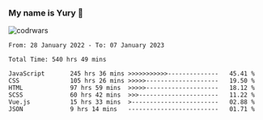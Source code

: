 ### My name is Yury 👋 
![codrwars](https://www.codewars.com/users/litury/badges/micro) 


<!--START_SECTION:waka-->

```text
From: 28 January 2022 - To: 07 January 2023

Total Time: 540 hrs 49 mins

JavaScript       245 hrs 36 mins >>>>>>>>>>>--------------   45.41 %
CSS              105 hrs 26 mins >>>>>--------------------   19.50 %
HTML             97 hrs 59 mins  >>>>>--------------------   18.12 %
SCSS             60 hrs 42 mins  >>>----------------------   11.22 %
Vue.js           15 hrs 33 mins  >------------------------   02.88 %
JSON             9 hrs 14 mins   -------------------------   01.71 %
```

<!--END_SECTION:waka-->

